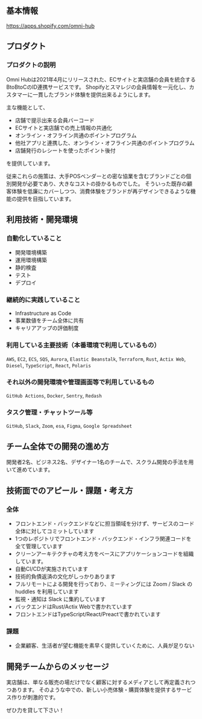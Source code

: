 ## 基本情報

https://apps.shopify.com/omni-hub

## プロダクト

### プロダクトの説明

Omni Hubは2021年4月にリリースされた、ECサイトと実店舗の会員を統合するBtoBtoCのID連携サービスです。
Shopifyとスマレジの会員情報を一元化し、カスタマーに一貫したブランド体験を提供出来るようにします。

主な機能として、

* 店舗で提示出来る会員バーコード
* ECサイトと実店舗での売上情報の共通化
* オンライン・オフライン共通のポイントプログラム
* 他社アプリと連携した、オンライン・オフライン共通のポイントプログラム
* 店舗発行のレシートを使ったポイント後付

を提供しています。

従来これらの施策は、大手POSベンダーとの密な協業を含むブランドごとの個別開発が必要であり、大きなコストの掛かるものでした。
そういった既存の顧客体験を低廉にカバーしつつ、消費体験をブランドが再デザインできるような機能の提供を目指しています。

## 利用技術・開発環境

### 自動化していること

- 開発環境構築
- 運用環境構築
- 静的検査
- テスト
- デプロイ

### 継続的に実践していること

- Infrastructure as Code
- 事業数値をチーム全体に共有
- キャリアアップの評価制度

### 利用している主要技術（本番環境で利用しているもの）

`AWS`, `EC2`, `ECS`, `SQS`, `Aurora`, `Elastic Beanstalk`, `Terraform`, `Rust`, `Actix Web`, `Diesel`, `TypeScript`, `React`, `Polaris`

### それ以外の開発環境や管理画面等で利用しているもの

`GitHub Actions`, `Docker`, `Sentry`, `Redash`

### タスク管理・チャットツール等

`GitHub`, `Slack`, `Zoom`, `esa`, `Figma`, `Google Spreadsheet`

## チーム全体での開発の進め方

開発者2名、ビジネス2名、デザイナー1名のチームで、スクラム開発の手法を用いて進めています。

## 技術面でのアピール・課題・考え方

### 全体

- フロントエンド・バックエンドなどに担当領域を分けず、サービスのコード全体に対してコミットしています
- 1つのレポジトリでフロントエンド・バックエンド・インフラ関連コードを全て管理しています
- クリーンアーキテクチャの考え方をベースにアプリケーションコードを組織しています。
- 自動CI/CDが実施されています
- 技術的負債返済の文化がしっかりあります
- フルリモートによる開発を行っており、ミーティングには Zoom / Slack の huddles を利用しています
- 監視・通知は Slack に集約しています
- バックエンドはRust/Actix Webで書かれています
- フロントエンドはTypeScript/React/Preactで書かれています

### 課題

- 企業顧客、生活者が望む機能を素早く提供していくために、人員が足りない

## 開発チームからのメッセージ

実店舗は、単なる販売の場だけでなく顧客に対するメディアとして再定義されつつあります。
そのような中での、新しい小売体験・購買体験を提供するサービス作りが刺激的です。

ぜひ力を貸して下さい！
